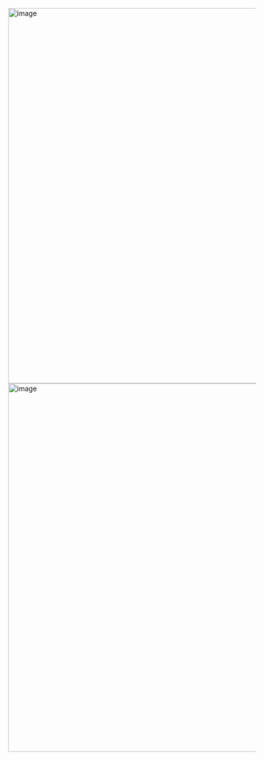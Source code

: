 <img width="842" height="764" alt="image" src="https://github.com/user-attachments/assets/94a330c0-445c-42fc-982e-6b56f97ef9af" />


<img width="660" height="750" alt="image" src="https://github.com/user-attachments/assets/8a38bcb4-00a8-4d8d-ab16-319abfa60f43" />
